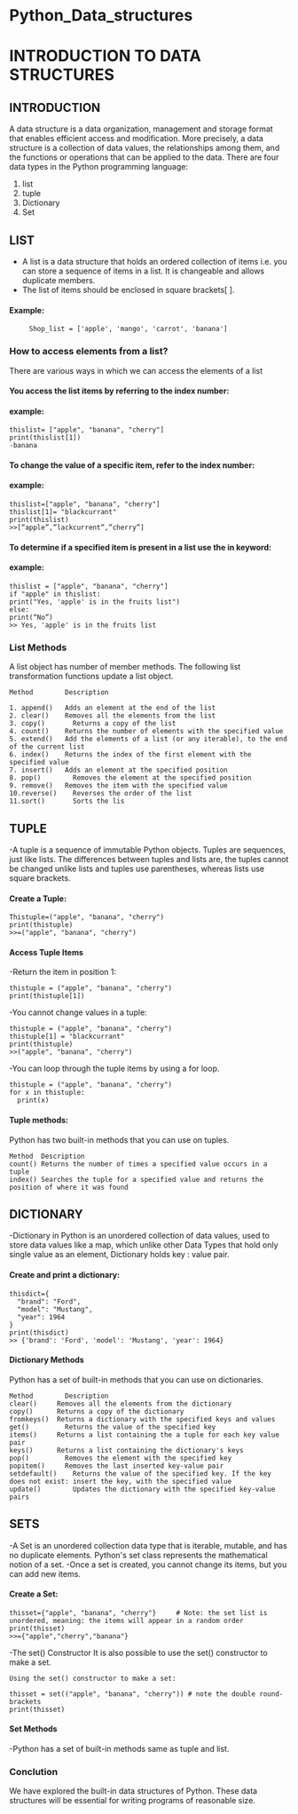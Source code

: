 # Python_Data_structures
# INTRODUCTION TO DATA STRUCTURES
## INTRODUCTION
A data structure is a data organization, management and storage format that enables efficient access and modification. More precisely, a data structure is a collection of data values, the relationships among them, and the functions or operations that can be applied to the data.
There are four data types in the Python programming language:       
1.	 list                                                          
2.	 tuple                                                                                   
3.	 Dictionary                                                                           
4.	 Set                                                                           
## LIST
-	A list is a data structure that holds an ordered collection of items i.e. you can store a sequence of items in a list. It is changeable and allows duplicate members.
-	The list of items should be enclosed in square brackets[ ].
#### Example:
```
     Shop_list = ['apple', 'mango', 'carrot', 'banana']
```
### How to access elements from a list?

 There are various ways in which we can access the elements of a list
####	You access the list items by referring to the index number:
#### example:

````
thislist= ["apple", "banana", "cherry"]
print(thislist[1])
-banana
````

####	To change the value of a specific item, refer to the index number:
#### example:

````
thislist=["apple", "banana", "cherry"]
thislist[1]= "blackcurrant"
print(thislist)
>>[“apple”,”lackcurrent”,”cherry”]

`````

####	To determine if a specified item is present in a list use the in keyword:
#### example:

````
thislist = ["apple", "banana", "cherry"]
if "apple" in thislist:
print("Yes, 'apple' is in the fruits list")
else:
print(“No”)
>> Yes, 'apple' is in the fruits list
`````                                                              


### List Methods
A list object has number of member methods. The following list transformation functions update a list object.
````
Method	      Description

1. append()	  Adds an element at the end of the list
2. clear() 	  Removes all the elements from the list
3. copy()	    Returns a copy of the list
4. count()	  Returns the number of elements with the specified value
5. extend()	  Add the elements of a list (or any iterable), to the end of the current list
6. index()	  Returns the index of the first element with the specified value
7. insert()	  Adds an element at the specified position
8. pop()	    Removes the element at the specified position
9. remove()	  Removes the item with the specified value
10.reverse()	Reverses the order of the list
11.sort()	    Sorts the lis
``````
## TUPLE

-A tuple is a sequence of immutable Python objects. Tuples are sequences, just like lists. The differences between tuples and lists are, the tuples cannot be changed unlike lists and tuples use parentheses, whereas lists use square brackets.
#### Create a Tuple:
````
Thistuple=("apple", "banana", "cherry")
print(thistuple)
>>=("apple", "banana", "cherry")
`````
#### Access Tuple Items
-Return the item in position 1:
````
thistuple = ("apple", "banana", "cherry")
print(thistuple[1])
````
-You cannot change values in a tuple:
````
thistuple = ("apple", "banana", "cherry")
thistuple[1] = "blackcurrant"
print(thistuple)
>>("apple", "banana", "cherry")
`````
-You can loop through the tuple items by using a for loop.
````
thistuple = ("apple", "banana", "cherry")
for x in thistuple:
  print(x)
`````
#### Tuple methods:
Python has two built-in methods that you can use on tuples.
````
Method	Description
count()	Returns the number of times a specified value occurs in a tuple
index()	Searches the tuple for a specified value and returns the position of where it was found

`````
 
## DICTIONARY
-Dictionary in Python is an unordered collection of data values, used to store data values like a map, which unlike other Data Types that hold only single value as an element, Dictionary holds key : value pair.
    
#### Create and print a dictionary: 
````
thisdict={
  "brand": "Ford",
  "model": "Mustang",
  "year": 1964
}
print(thisdict)
>> {'brand': 'Ford', 'model': 'Mustang', 'year': 1964}
`````
#### Dictionary Methods
Python has a set of built-in methods that you can use on dictionaries.

````
Method	      Description
clear()	    Removes all the elements from the dictionary
copy()	    Returns a copy of the dictionary
fromkeys()	Returns a dictionary with the specified keys and values
get()	      Returns the value of the specified key
items()	    Returns a list containing the a tuple for each key value pair
keys()	    Returns a list containing the dictionary's keys
pop()	      Removes the element with the specified key
popitem()	  Removes the last inserted key-value pair
setdefault()	Returns the value of the specified key. If the key does not exist: insert the key, with the specified value
update()	    Updates the dictionary with the specified key-value pairs
`````

## SETS
 -A Set is an unordered collection data type that is iterable, mutable, and has no duplicate elements. Python's set class represents the mathematical notion of a set.
 -Once a set is created, you cannot change its items, but you can add new items.


#### Create a Set:
````
thisset={"apple", "banana", "cherry"}     # Note: the set list is unordered, meaning: the items will appear in a random order
print(thisset)
>>={"apple","cherry","banana"}

`````
-The set() Constructor
It is also possible to use the set() constructor to make a set.
````
Using the set() constructor to make a set:

thisset = set(("apple", "banana", "cherry")) # note the double round-brackets
print(thisset)
`````
#### Set Methods
-Python has a set of built-in methods same as tuple and list.
### Conclution
We have explored the built-in data structures of Python. These data structures will be essential for writing programs of reasonable size.



 

